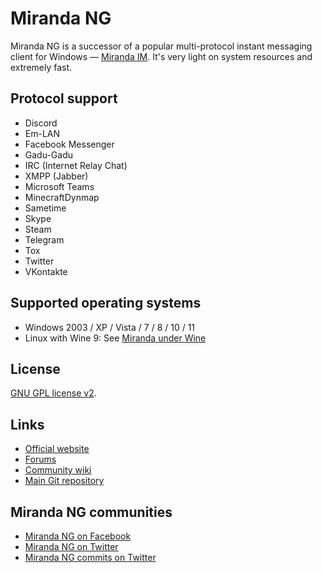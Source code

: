# Miranda NG

Miranda NG is a successor of a popular multi-protocol instant messaging client
for Windows — [Miranda IM](https://sourceforge.net/projects/miranda/).
It's very light on system resources and extremely fast.

## Protocol support

- Discord
- Em-LAN
- Facebook Messenger
- Gadu-Gadu
- IRC (Internet Relay Chat)
- XMPP (Jabber)
- Microsoft Teams
- MinecraftDynmap
- Sametime
- Skype
- Steam
- Telegram
- Tox
- Twitter
- VKontakte

## Supported operating systems

* Windows 2003 / XP / Vista / 7 / 8 / 10 / 11
* Linux with Wine 9: See [Miranda under Wine](https://wiki.miranda-ng.org/Miranda_under_Wine)


## License

[GNU GPL license v2](https://www.gnu.org/licenses/gpl-2.0.html).


## Links

- [Official website](https://miranda-ng.org/)
- [Forums](https://forum.miranda-ng.org/)
- [Community wiki](https://wiki.miranda-ng.org/)
- [Main Git repository](https://github.com/miranda-ng/miranda-ng)


## Miranda NG communities

- [Miranda NG on Facebook](https://www.facebook.com/miranda.newgen)
- [Miranda NG on Twitter](https://twitter.com/MirandaNewgen)
- [Miranda NG commits on Twitter](https://twitter.com/MirandaNGcommit)
